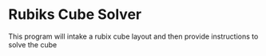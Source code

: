 # Rubiks Cube Solver
This program will intake a rubix cube layout and then provide instructions to solve the cube

